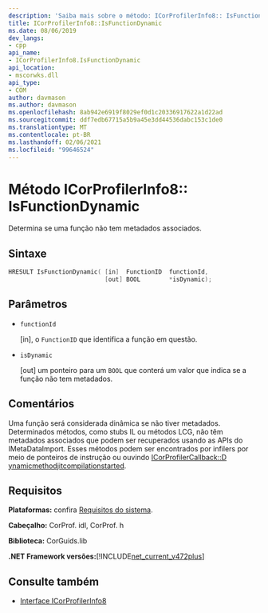 ```yaml
---
description: 'Saiba mais sobre o método: ICorProfilerInfo8:: IsFunctionDynamic'
title: ICorProfilerInfo8::IsFunctionDynamic
ms.date: 08/06/2019
dev_langs:
- cpp
api_name:
- ICorProfilerInfo8.IsFunctionDynamic
api_location:
- mscorwks.dll
api_type:
- COM
author: davmason
ms.author: davmason
ms.openlocfilehash: 8ab942e6919f8029ef0d1c20336917622a1d22ad
ms.sourcegitcommit: ddf7edb67715a5b9a45e3dd44536dabc153c1de0
ms.translationtype: MT
ms.contentlocale: pt-BR
ms.lasthandoff: 02/06/2021
ms.locfileid: "99646524"
---
```

# <a name="icorprofilerinfo8isfunctiondynamic-method"></a>Método ICorProfilerInfo8:: IsFunctionDynamic

Determina se uma função não tem metadados associados.

## <a name="syntax"></a>Sintaxe

```cpp
HRESULT IsFunctionDynamic( [in]  FunctionID  functionId,
                           [out] BOOL        *isDynamic);
```

## <a name="parameters"></a>Parâmetros

- `functionId`

  \[in], o `FunctionID` que identifica a função em questão.

- `isDynamic`

  \[out] um ponteiro para um `BOOL` que conterá um valor que indica se a função não tem metadados.

## <a name="remarks"></a>Comentários

Uma função será considerada dinâmica se não tiver metadados. Determinados métodos, como stubs IL ou métodos LCG, não têm metadados associados que podem ser recuperados usando as APIs do IMetaDataImport. Esses métodos podem ser encontrados por infilers por meio de ponteiros de instrução ou ouvindo [ICorProfilerCallback::D ynamicmethodjitcompilationstarted](icorprofilercallback8-dynamicmethodjitcompilationstarted-method.md).

## <a name="requirements"></a>Requisitos

**Plataformas:** confira [Requisitos do sistema](../../get-started/system-requirements.md).

**Cabeçalho:** CorProf. idl, CorProf. h

**Biblioteca:** CorGuids.lib

**.NET Framework versões:**[!INCLUDE[net_current_v472plus](../../../../includes/net-current-v472plus.md)]

## <a name="see-also"></a>Consulte também

- [Interface ICorProfilerInfo8](icorprofilerinfo8-interface.md)
